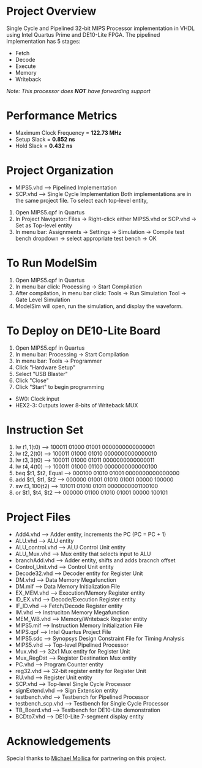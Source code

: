 # Project Overview
Single Cycle and Pipelined 32-bit MIPS Processor implementation in VHDL using Intel Quartus Prime and DE10-Lite FPGA. The pipelined implementation has 5 stages:

* Fetch
* Decode
* Execute
* Memory
* Writeback

_Note: This processor does __NOT__ have forwarding support_

# Performance Metrics
* Maximum Clock Frequency = __122.73 MHz__
* Setup Slack = __0.852 ns__
* Hold Slack = __0.432 ns__

# Project Organization
* MIPS5.vhd --> Pipelined Implementation
* SCP.vhd --> Single Cycle Implementation
Both implementations are in the same project file. To select each top-level entity,

1. Open MIPS5.qpf in Quartus
2. In Project Navigator: Files -> Right-click either MIPS5.vhd or SCP.vhd -> Set as Top-level entity
3. In menu bar: Assignments -> Settings -> Simulation -> Compile test bench dropdown -> select appropriate test bench -> OK

# To Run ModelSim

1. Open MIPS5.qpf in Quartus
2. In menu bar click: Processing -> Start Compilation
3. After compilation, in menu bar click: Tools -> Run Simulation Tool -> Gate Level Simulation
4. ModelSim will open, run the simulation, and display the waveform.

# To Deploy on DE10-Lite Board

1. Open MIPS5.qpf in Quartus
2. In menu bar: Processing -> Start Compilation
3. In menu bar: Tools -> Programmer
4. Click "Hardware Setup"
5. Select "USB Blaster"
6. Click "Close"
7. Click "Start" to begin programming

* SW0: Clock input
* HEX2-3: Outputs lower 8-bits of Writeback MUX

# Instruction Set

1. lw $t1, 1($t0) --> 100011 01000 01001 0000000000000001
2. lw $t2, 2($t0) --> 100011 01000 01010 0000000000000010
3. lw $t3, 3($t0) --> 100011 01000 01011 0000000000000011
4. lw $t4, 4($t0) --> 100011 01000 01100 0000000000000100
5. beq $t1, $t2, Equal --> 000100 01010 01001 0000000000000000
6. add $t1, $t1, $t2 --> 000000 01001 01010 01001 00000 100000
7. sw $t3, 100($t2) --> 101011 01010 01011 0000000001100100
8. or $t1, $t4, $t2 --> 000000 01100 01010 01001 00000 100101

# Project Files

* Add4.vhd --> Adder entity, increments the PC (PC = PC + 1)
* ALU.vhd --> ALU entity
* ALU_control.vhd --> ALU Control Unit entity
* ALU_Mux.vhd --> Mux entity that selects input to ALU
* branchAdd.vhd --> Adder entity, shifts and adds bracnch offset
* Control_Unit.vhd --> Control Unit entity
* Decode32.vhd --> Decoder entity for Register Unit
* DM.vhd --> Data Memory Megafunction
* DM.mif --> Data Memory Initialization File
* EX_MEM.vhd --> Execution/Memory Register entity
* ID_EX.vhd --> Decode/Execution Register entity
* IF_ID.vhd --> Fetch/Decode Register entity
* IM.vhd --> Instruciton Memory Megafunction
* MEM_WB.vhd --> Memory/Writeback Register entity
* MIPS5.mif --> Instruction Memory Initialization File
* MIPS.qpf --> Intel Quartus Project File
* MIPS5.sdc --> Synopsys Design Constraint File for Timing Analysis
* MIPS5.vhd --> Top-level Pipelined Processor
* Mux.vhd --> 32x1 Mux entity for Register Unit
* Mux_RegDst --> Register Destination Mux entity
* PC.vhd --> Program Counter entity
* reg32.vhd --> 32-bit register entity for Register Unit
* RU.vhd --> Register Unit entity
* SCP.vhd --> Top-level Single Cycle Processor
* signExtend.vhd --> Sign Extension entity
* testbench.vhd --> Testbench for Pipelined Processor
* testbench_scp.vhd --> Testbench for Single Cycle Processor
* TB_Board.vhd --> Testbench for DE10-Lite demonstration
* BCDto7.vhd --> DE10-Lite 7-segment display entity

# Acknowledgements

Special thanks to [Michael Mollica](https://www.linkedin.com/in/michaelmollica/ "Michael Mollica") for partnering on this project.
